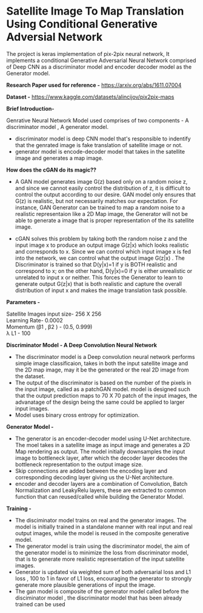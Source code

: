 # Satellite Image To Map Translation Using Conditional Generative Adversial Network #

The project is keras implementation of pix-2pix neural network, It implements a conditional Generative Adversarial Neural Network comprised of Deep CNN as a discriminator model 
and encoder decoder model as the Generator model.

**Research Paper used for reference -** https://arxiv.org/abs/1611.07004

**Dataset -** https://www.kaggle.com/datasets/alincijov/pix2pix-maps


**Brief Introduction-**

Genrative Neural Network Model used comprises of two components - A discriminator model , A generator model. <br>
* discriminator model is deep CNN model that's responsible to indentify that the genrated image is fake translation of satellite image or not. <br>
* generator model is encode-decoder model that takes in the satellite image and generates a map image. <br>

**How does the cGAN do its magic??** <br>

* A GAN model generates image G(z) based only on a random noise z, and since we cannot easily control the distribution of z,
it is difficult to control the output according to our desire. GAN model only ensures that G(z) is realistic, but not necessarily matches our expectation.
For instance, GAN Generator can be trained to map a random noise to a realistic representaion like a 2D Map image, the Generator will not be able to generate a image that is proper representation of the its satellite image. <br>

* cGAN solves this problem by taking both the random noise z and the input image x to produce an output image G(z|x) which looks realistic and corresponds to x. 
Since we can control which input image x is fed into the network, we can control what the output image G(z|x) . The Discriminator is trained so that D(y|x)=1 if y is BOTH realistic and correspond to x; on the other hand, D(y|x)=0 if y is either unrealistic or unrelated to input x or neither. This forces the Generator to learn to generate output G(z|x) that is both realistic and capture the overall distribution of input x and makes the image translation task possible.<br>


**Parameters -**

Satellite Images input size- 256  X  256 <br>
Learning Rate- 0.0002 <br>
Momentum (&beta;1 , &beta;2 ) -  (0.5, 0.999) <br>
&lambda; L1 - 100


**Discriminator Model - A Deep Convolution Neural Network**

* The discriminator model is a Deep convolution neural network performs simple image classificaion, takes in both the input satellite image and the 2D map image, may it be the generated or the real 2D image from the dataset.
* The output of the discriminator is based on the number of the pixels in the input image, called as a patchGAN model. model is designed such that the output prediction maps to 70 X 70 patch of the input images, the advanatage of the design being the same could be applied to larger input images.
* Model uses binary cross entropy for optimization.<br>


**Generator Model -**

* The generator is an encoder-decoder model using U-Net architecture. The moel takes in a satellite image as input image and generates a 2D Map rendering as output. The model initially downsamples the input image to bottleneck layer, after which the decoder layer decodes the bottleneck representation to the output image size.
* Skip connections are added between the encoding layer and corresponding decoding layer giving us the U-Net architecture.
* encoder and decoder layers are a combination of Convolution, Batch Normalization and LeakyRelu layers, these are extracted to common function that can reused/called while building the Generator Model.

**Training -**

* The disciminator model trains on real and the generator images. The model is initially trained in a standalone manner with real input and real output images, while the model is reused in the composite generative model.
* The generator model is train using the discriminator model, the aim of the generator model is to minimize the loss from discriminator model, that is to generate more realistic representation of the input satellite images.
* Generator is updated via weighted sum of both adversarial loss and L1 loss , 100 to 1 in favor of L1 loss, encouraging the generator to strongly generate more plausible generations of input the image.
* The gan model is composite of the generator model called before the disciminator model , the discriminator model that has been already trained can be used 
